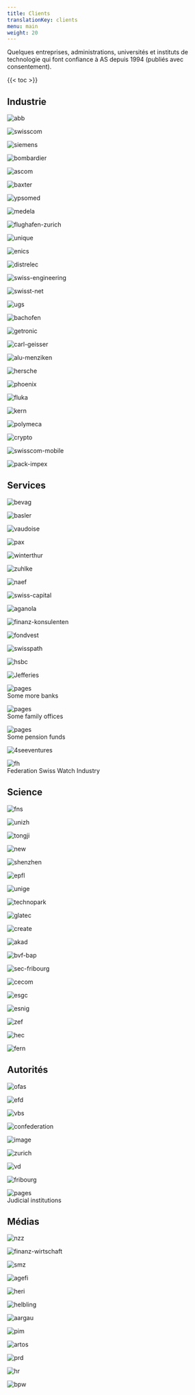 ```yaml
---
title: Clients
translationKey: clients
menu: main
weight: 20
---
```


Quelques entreprises, administrations, universités et instituts de technologie qui font confiance à AS depuis 1994 (publiés avec consentement).

{{< toc >}}

## Industrie

<div class="logos">

![abb](/images/abb.jpg)

![swisscom](/images/swisscom.jpg)

![siemens](/images/siemens.jpg)

![bombardier](/images/bombardier.jpg)

![ascom](/images/ascom.jpg)

![baxter](/images/baxter.jpg)

![ypsomed](/images/ypsomed.jpg)

![medela](/images/medela.jpg)

![flughafen-zurich](/images/flughafen-zurich.jpg)

![unique](/images/unique.jpg)

![enics](/images/enics.jpg)

![distrelec](/images/distrelec.jpg)

![swiss-engineering](/images/swiss-engineering.jpg)

![swisst-net](/images/swisst-net.jpg)

![ugs](/images/ugs.jpg)

![bachofen](/images/bachofen.jpg)

![getronic](/images/getronic.jpg)

![carl-geisser](/images/carl-geisser.jpg)

![alu-menziken](/images/alu-menziken.jpg)

![hersche](/images/hersche.jpg)

![phoenix](/images/phoenix.jpg)

![fluka](/images/fluka.jpg)

![kern](/images/kern.jpg)

![polymeca](/images/polymeca.jpg)

![crypto](/images/crypto.jpg)

![swisscom-mobile](/images/swisscom-mobile.jpg)

![pack-impex](/images/pack-impex.jpg)

</div>

## Services

<div class="logos">

![bevag](/images/bevag.jpg)

![basler](/images/basler.jpg)

![vaudoise](/images/vaudoise.jpg)

![pax](/images/pax.jpg)

![winterthur](/images/winterthur.jpg)

![zuhlke](/images/zuhlke.jpg)

![naef](/images/naef.jpg)

![swiss-capital](/images/swiss-capital.jpg)

![aganola](/images/aganola.jpg)

![finanz-konsulenten](/images/finanz-konsulenten.jpg)

![fondvest](/images/fondvest.jpg)

![swisspath](/images/swisspath.jpg)

![hsbc](/images/hsbc.jpg)

![Jefferies](/images/Jefferies.jpg)

<span>![pages](/images/pages.png)<br>Some more banks</span>

<span>![pages](/images/pages.png)<br>Some family offices</span>

<span>![pages](/images/pages.png)<br>Some pension funds</span>

![4seeventures](/images/4seeventures.jpg)

<span>![fh](/images/fh.jpg)<br>Federation Swiss Watch Industry

</div>

## Science

<div class="logos">

![fns](/images/fns.jpg)

![unizh](/images/unizh.jpg)

![tongji](/images/tongji.jpg)

![new](/images/new.jpg)

![shenzhen](/images/shenzhen.png)

![epfl](/images/epfl.jpg)

![unige](/images/unige.jpg)

![technopark](/images/technopark.jpg)

![glatec](/images/glatec.jpg)

![create](/images/create.jpg)

![akad](/images/akad.jpg)

![bvf-bap](/images/bvf-bap.jpg)

![sec-fribourg](/images/sec-fribourg.jpg)

![cecom](/images/cecom.jpg)

![esgc](/images/esgc.jpg)

![esnig](/images/esnig.jpg)

![zef](/images/zef.jpg)

![hec](/images/hec.jpg)

![fern](/images/fern.jpg)

</div>


## Autorités

<div class="logos">

![ofas](/images/ofas.jpg)

![efd](/images/efd.jpg)

![vbs](/images/vbs.jpg)

![confederation](/images/confederation.jpg)

![image](/images/image.jpg)

![zurich](/images/zurich.jpg)

![vd](/images/vd.jpg)

![fribourg](/images/fribourg.jpg)

<span>![pages](/images/pages.png)<br>Judicial institutions</span>

</div>


## Médias

<div class="logos">

![nzz](/images/nzz.jpg)

![finanz-wirtschaft](/images/finanz-wirtschaft.jpg)

![smz](/images/smz.jpg)

![agefi](/images/agefi.jpg)

![heri](/images/heri.jpg)

![helbling](/images/helbling.jpg)

![aargau](/images/aargau.jpg)

![pim](/images/pim.jpg)

![artos](/images/artos.jpg)

![prd](/images/prd.jpg)

![hr](/images/hr.jpg)

![bpw](/images/bpw.jpg)

</div>
